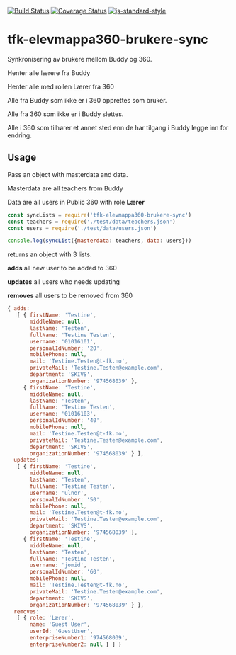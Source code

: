 [![Build Status](https://travis-ci.org/telemark/tfk-elevmappa360-brukere-sync.svg?branch=master)](https://travis-ci.org/telemark/tfk-elevmappa360-brukere-sync)
[![Coverage Status](https://coveralls.io/repos/telemark/tfk-elevmappa360-brukere-sync/badge.svg?branch=master&service=github)](https://coveralls.io/github/telemark/tfk-elevmappa360-brukere-sync?branch=master)
[![js-standard-style](https://img.shields.io/badge/code%20style-standard-brightgreen.svg?style=flat)](https://github.com/feross/standard)
# tfk-elevmappa360-brukere-sync
Synkronisering av brukere mellom Buddy og 360.

Henter alle lærere fra Buddy

Henter alle med rollen Lærer fra 360

Alle fra Buddy som ikke er i 360 opprettes som bruker.

Alle fra 360 som ikke er i Buddy slettes.

Alle i 360 som tilhører et annet sted enn de har tilgang i Buddy legge inn for endring.

## Usage

Pass an object with masterdata and data.

Masterdata are all teachers from Buddy

Data are all users in Public 360 with role **Lærer**

```JavaScript
const syncLists = require('tfk-elevmappa360-brukere-sync')
const teachers = require('./test/data/teachers.json')
const users = require('./test/data/users.json')

console.log(syncList({masterdata: teachers, data: users}))

```

returns an object with 3 lists.

**adds** all new user to be added to 360

**updates** all users who needs updating

**removes** all users to be removed from 360

```JavaScript
{ adds: 
   [ { firstName: 'Testine',
       middleName: null,
       lastName: 'Testen',
       fullName: 'Testine Testen',
       username: '01016101',
       personalIdNumber: '20',
       mobilePhone: null,
       mail: 'Testine.Testen@t-fk.no',
       privateMail: 'Testine.Testen@example.com',
       department: 'SKIVS',
       organizationNumber: '974568039' },
     { firstName: 'Testine',
       middleName: null,
       lastName: 'Testen',
       fullName: 'Testine Testen',
       username: '01016103',
       personalIdNumber: '40',
       mobilePhone: null,
       mail: 'Testine.Testen@t-fk.no',
       privateMail: 'Testine.Testen@example.com',
       department: 'SKIVS',
       organizationNumber: '974568039' } ],
  updates: 
   [ { firstName: 'Testine',
       middleName: null,
       lastName: 'Testen',
       fullName: 'Testine Testen',
       username: 'ulnor',
       personalIdNumber: '50',
       mobilePhone: null,
       mail: 'Testine.Testen@t-fk.no',
       privateMail: 'Testine.Testen@example.com',
       department: 'SKIVS',
       organizationNumber: '974568039' },
     { firstName: 'Testine',
       middleName: null,
       lastName: 'Testen',
       fullName: 'Testine Testen',
       username: 'jomid',
       personalIdNumber: '60',
       mobilePhone: null,
       mail: 'Testine.Testen@t-fk.no',
       privateMail: 'Testine.Testen@example.com',
       department: 'SKIVS',
       organizationNumber: '974568039' } ],
  removes: 
   [ { role: 'Lærer',
       name: 'Guest User',
       userId: 'GuestUser',
       enterpriseNumber1: '974568039',
       enterpriseNumber2: null } ] }
```
